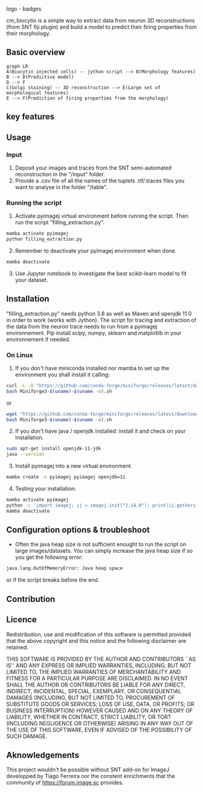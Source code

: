 logo - badges

cm_biocytin is a simple way to extract data from neuron 3D reconstructions (from SNT fiji plugin) and build a model to predict their firing properties from their morphology.

## Basic overview
```mermaid
graph LR
A(Biocytin injected cells) -- jython script --> B(Morphology features)
B --> D(Predictive model)
D --> F
C(Golgi staining) -- 3D reconstruction --> E(Large set of morphological features)
E --> F(Prediction of firing properties from the morphology)
```


## key features

## Usage

### Input

1. Deposit your images and traces from the SNT semi-automated reconstruction in the "/input" folder.
2. Provide a .csv file of all the names of the tuplets .tif/.traces files you want to analyse in the folder "/table".

### Running the script

1. Activate pyimagej virtual environment before running the script. Then run the script "filling_extraction.py".
```bash 
mamba activate pyimagej
python filling_extraction.py
```
2. Remember to deactivate your pyimagej environment when done.
```bash
mamba deactivate
```

3. Use Jupyter notebook to investigate the best scikit-learn model to fit your dataset.

## Installation

"filling_extraction.py" needs python 3.8 as well as Maven and openjdk 11.0 in order to work (works with Jython). The script for tracing and extraction of the data from the neuron trace needs to run from a pyimagej environnement.
 Pip install scipy, numpy, sklearn and matplotlib in your environnement if needed.

### On Linux

1. If you don't have miniconda installed nor mamba to set up the environment you shall install it calling:

```bash
curl -L -O "https://github.com/conda-forge/miniforge/releases/latest/download/Miniforge3-$(uname)-$(uname -m).sh"
bash Miniforge3-$(uname)-$(uname -m).sh
```
or
```bash
wget "https://github.com/conda-forge/miniforge/releases/latest/download/Miniforge3-$(uname)-$(uname -m).sh"
bash Miniforge3-$(uname)-$(uname -m).sh
```

2. If you don't have java / openjdk installed: install it and check on your installation.

```bash
sudo apt-get install openjdk-11-jdk
java --version
```

3. Install pyimagej into a new virtual environment.

```bash
mamba create -n pyimagej pyimagej openjdk=11
```

4. Testing your installation:

```bash
mamba activate pyimagej
python -c 'import imagej; ij = imagej.init("2.14.0"); print(ij.getVersion())'
mamba deactivate
```

## Configuration options & troubleshoot

- Often the java heap size is not sufficient enought to run the script on large images/datasets. You can simply increase the java heap size if so you get the following error:
```bash
java.lang.OutOfMemoryError: Java heap space
```
or if the script breaks before the end.

## Contribution

## Licence
Redistribution, use and modification of this software is permitted provided that the above copyright and this notice and the following disclaimer are retained.

THIS SOFTWARE IS PROVIDED BY THE AUTHOR AND CONTRIBUTORS ``AS IS'' AND ANY EXPRESS OR IMPLIED WARRANTIES, INCLUDING, BUT NOT LIMITED TO, THE IMPLIED WARRANTIES OF MERCHANTABILITY AND FITNESS FOR A PARTICULAR PURPOSE ARE DISCLAIMED. IN NO EVENT SHALL THE AUTHOR OR CONTRIBUTORS BE LIABLE FOR ANY DIRECT, INDIRECT, INCIDENTAL, SPECIAL, EXEMPLARY, OR CONSEQUENTIAL DAMAGES (INCLUDING, BUT NOT LIMITED TO, PROCUREMENT OF SUBSTITUTE GOODS OR SERVICES; LOSS OF USE, DATA, OR PROFITS; OR BUSINESS INTERRUPTION) HOWEVER CAUSED AND ON ANY THEORY OF LIABILITY, WHETHER IN CONTRACT, STRICT LIABILITY, OR TORT (INCLUDING NEGLIGENCE OR OTHERWISE) ARISING IN ANY WAY OUT OF THE USE OF THIS SOFTWARE, EVEN IF ADVISED OF THE POSSIBILITY OF SUCH DAMAGE.
## Aknowledgements

This project wouldn't be possible without SNT add-on for ImageJ developped by Tiago Ferreira nor the constent enrichments that the community of https://forum.image.sc provides.

